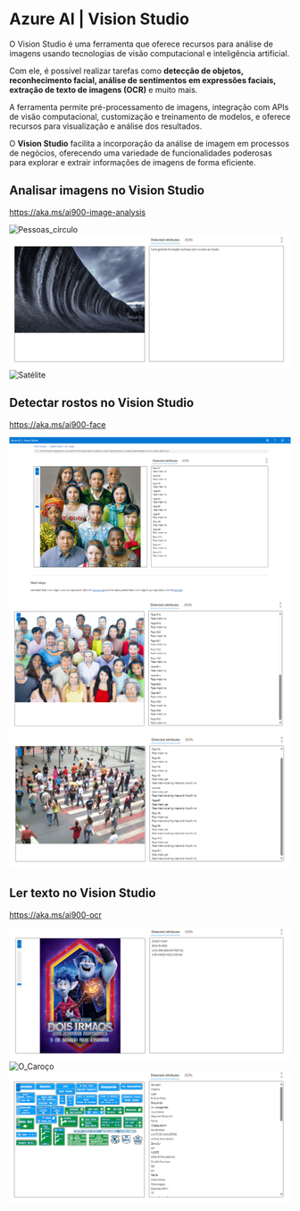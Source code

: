 # Azure AI  |  Vision Studio

O Vision Studio é uma ferramenta que oferece recursos para análise de imagens usando tecnologias de visão computacional e inteligência artificial. 

Com ele, é possível realizar tarefas como **detecção de objetos, reconhecimento facial, análise de sentimentos em expressões faciais, extração de texto de imagens (OCR)** e muito mais. 

A ferramenta permite pré-processamento de imagens, integração com APIs de visão computacional, customização e treinamento de modelos, e oferece recursos para visualização e análise dos resultados. 

O **Vision Studio** facilita a incorporação da análise de imagem em processos de negócios, oferecendo uma variedade de funcionalidades poderosas para explorar e extrair informações de imagens de forma eficiente.

## Analisar imagens no Vision Studio
https://aka.ms/ai900-image-analysis


<img src="./Add captions to images/Output/Pessoas_círculo_Out.png" alt="Pessoas_círculo">
<img src="./Add captions to images/Output/Rocha_Out.png" alt="Rocha">
<img src="./Add captions to images/Output/Satélite_Out.png" alt="Satélite">


## Detectar rostos no Vision Studio
https://aka.ms/ai900-face

<img src="./Detect faces in an image/output/12-pessoas-out.png" alt="12-pessoas">
<img src="./Detect faces in an image/output/Muitas_Pessoas_Out.png" alt="Muitas_Pessoas">
<img src="./Detect faces in an image/output/Pessoas_Cidade_Out.png" alt="Pessoas_Cidade">


## Ler texto no Vision Studio
https://aka.ms/ai900-ocr

<img src="./Extract text from images/Output/Filme_Out.png" alt="Filme">
<img src="./Extract text from images/Output/O_Caroço_Out.png" alt="O_Caroço">
<img src="./Extract text from images/Output/Transito_Out.png" alt="Transito">


